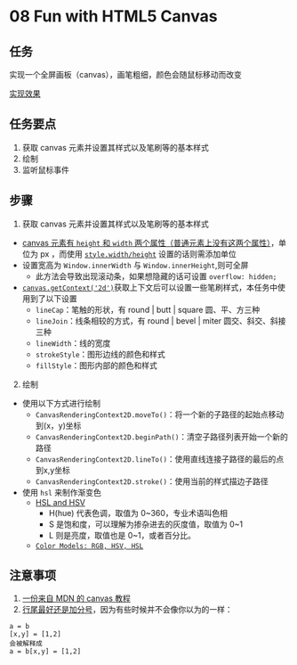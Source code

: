 # 08 Fun with HTML5 Canvas

## 任务

实现一个全屏画板（canvas），画笔粗细，颜色会随鼠标移动而改变

[实现效果](https://miaolegemie.github.io/Javascript30/08%20-%20Fun%20with%20HTML5%20Canvas/)

## 任务要点

1. 获取 canvas 元素并设置其样式以及笔刷等的基本样式
2. 绘制
3. 监听鼠标事件

## 步骤

1. 获取 canvas 元素并设置其样式以及笔刷等的基本样式
  - [canvas 元素有 `height` 和 `width` 两个属性（普通元素上没有这两个属性）](https://developer.mozilla.org/zh-CN/docs/Web/API/HTMLCanvasElement)，单位为 px ，而使用 [`style.width/height`](https://developer.mozilla.org/zh-CN/docs/Web/API/HTMLElement/style) 设置的话则需添加单位
  - 设置宽高为 `Window.innerWidth` 与 `Window.innerHeight`,则可全屏
    - 此方法会导致出现滚动条，如果想隐藏的话可设置 `overflow: hidden;`
  - [`canvas.getContext('2d')`](https://developer.mozilla.org/zh-CN/docs/Web/API/HTMLCanvasElement/getContext)获取上下文后可以设置一些笔刷样式，本任务中使用到了以下设置
    - `lineCap`：笔触的形状，有 round | butt | square 圆、平、方三种
    - `lineJoin`：线条相较的方式，有 round | bevel | miter 圆交、斜交、斜接三种
    - `lineWidth`：线的宽度
    - `strokeStyle`：图形边线的颜色和样式
    - `fillStyle`：图形内部的颜色和样式
2. 绘制
  - 使用以下方式进行绘制
    - `CanvasRenderingContext2D.moveTo()`：将一个新的子路径的起始点移动到(x，y)坐标
    - `CanvasRenderingContext2D.beginPath()`：清空子路径列表开始一个新的路径
    - `CanvasRenderingContext2D.lineTo()`：使用直线连接子路径的最后的点到x,y坐标
    - `CanvasRenderingContext2D.stroke()`：使用当前的样式描边子路径
  - 使用 `hsl` 来制作渐变色
    - [HSL and HSV](https://en.wikipedia.org/wiki/HSL_and_HSV)
      - H(hue) 代表色调，取值为 0~360，专业术语叫色相
      - S 是饱和度，可以理解为掺杂进去的灰度值，取值为 0~1
      - L 则是亮度，取值也是 0~1，或者百分比。
    - [`Color Models: RGB, HSV, HSL`](https://en.wikibooks.org/wiki/Color_Models:_RGB,_HSV,_HSL)

## 注意事项

1. [一份来自 MDN 的 canvas 教程](https://developer.mozilla.org/zh-CN/docs/Web/API/Canvas_API/Tutorial)
2. [行尾最好还是加分号](https://segmentfault.com/q/1010000007877511)，因为有些时候并不会像你以为的一样：
  ````
  a = b
  [x,y] = [1,2]
  会被解释成
  a = b[x,y] = [1,2]
  ````
